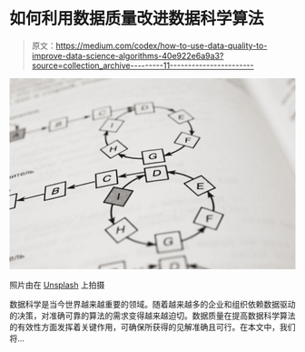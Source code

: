# 如何利用数据质量改进数据科学算法

> 原文：<https://medium.com/codex/how-to-use-data-quality-to-improve-data-science-algorithms-40e922e6a9a3?source=collection_archive---------11----------------------->

![](img/767c68872c27b52b07892b59b4d5fb1e.png)

照片由在 [Unsplash](https://unsplash.com?utm_source=medium&utm_medium=referral) 上拍摄

数据科学是当今世界越来越重要的领域。随着越来越多的企业和组织依赖数据驱动的决策，对准确可靠的算法的需求变得越来越迫切。数据质量在提高数据科学算法的有效性方面发挥着关键作用，可确保所获得的见解准确且可行。在本文中，我们将…